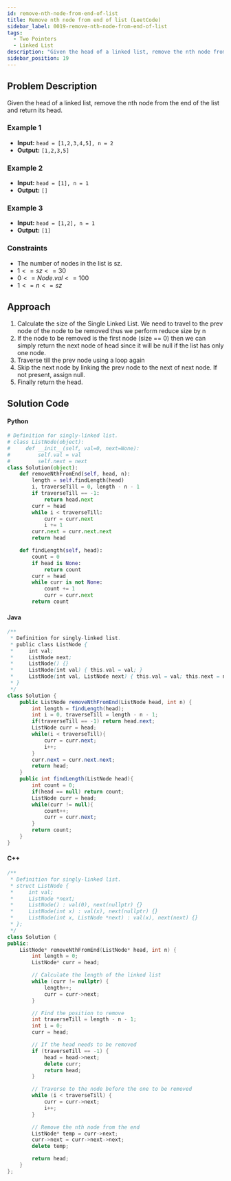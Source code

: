 ```yaml
---
id: remove-nth-node-from-end-of-list
title: Remove nth node from end of list (LeetCode)
sidebar_label: 0019-remove-nth-node-from-end-of-list
tags:
  - Two Pointers
  - Linked List
description: "Given the head of a linked list, remove the nth node from the end of the list and return its head."
sidebar_position: 19
---
```


## Problem Description

Given the head of a linked list, remove the nth node from the end of the list and return its head.

### Example 1

- **Input:** `head = [1,2,3,4,5], n = 2`
- **Output:** `[1,2,3,5]`

### Example 2

- **Input:** `head = [1], n = 1`
- **Output:** `[]`

### Example 3

- **Input:** `head = [1,2], n = 1`
- **Output:** `[1]`

### Constraints

- The number of nodes in the list is sz.
- $1 <= sz <= 30$
- $0 <= Node.val <= 100$
- $1 <= n <= sz$

## Approach

1. Calculate the size of the Single Linked List. We need to travel to the prev node of the node to be removed thus we perform reduce size by n
2. If the node to be removed is the first node (size == 0) then we can simply return the next node of head since it will be null if the list has only one node.
3. Traverse till the prev node using a loop again
4. Skip the next node by linking the prev node to the next of next node. If not present, assign null.
5. Finally return the head.

## Solution Code

#### Python

```python
# Definition for singly-linked list.
# class ListNode(object):
#     def __init__(self, val=0, next=None):
#         self.val = val
#         self.next = next
class Solution(object):
    def removeNthFromEnd(self, head, n):
        length = self.findLength(head)
        i, traverseTill = 0, length - n - 1
        if traverseTill == -1:
            return head.next
        curr = head
        while i < traverseTill:
            curr = curr.next
            i += 1
        curr.next = curr.next.next
        return head

    def findLength(self, head):
        count = 0
        if head is None:
            return count
        curr = head
        while curr is not None:
            count += 1
            curr = curr.next
        return count
```

#### Java

```java
/**
 * Definition for singly-linked list.
 * public class ListNode {
 *     int val;
 *     ListNode next;
 *     ListNode() {}
 *     ListNode(int val) { this.val = val; }
 *     ListNode(int val, ListNode next) { this.val = val; this.next = next; }
 * }
 */
class Solution {
    public ListNode removeNthFromEnd(ListNode head, int n) {
        int length = findLength(head);
        int i = 0, traverseTill = length - n - 1;
        if(traverseTill == -1) return head.next;
        ListNode curr = head;
        while(i < traverseTill){
            curr = curr.next;
            i++;
        }
        curr.next = curr.next.next;
        return head;
    }
    public int findLength(ListNode head){
        int count = 0;
        if(head == null) return count;
        ListNode curr = head;
        while(curr != null){
            count++;
            curr = curr.next;
        }
        return count;
    }
}
```

#### C++

```cpp
/**
 * Definition for singly-linked list.
 * struct ListNode {
 *     int val;
 *     ListNode *next;
 *     ListNode() : val(0), next(nullptr) {}
 *     ListNode(int x) : val(x), next(nullptr) {}
 *     ListNode(int x, ListNode *next) : val(x), next(next) {}
 * };
 */
class Solution {
public:
    ListNode* removeNthFromEnd(ListNode* head, int n) {
        int length = 0;
        ListNode* curr = head;

        // Calculate the length of the linked list
        while (curr != nullptr) {
            length++;
            curr = curr->next;
        }

        // Find the position to remove
        int traverseTill = length - n - 1;
        int i = 0;
        curr = head;

        // If the head needs to be removed
        if (traverseTill == -1) {
            head = head->next;
            delete curr;
            return head;
        }

        // Traverse to the node before the one to be removed
        while (i < traverseTill) {
            curr = curr->next;
            i++;
        }

        // Remove the nth node from the end
        ListNode* temp = curr->next;
        curr->next = curr->next->next;
        delete temp;

        return head;
    }
};
```
